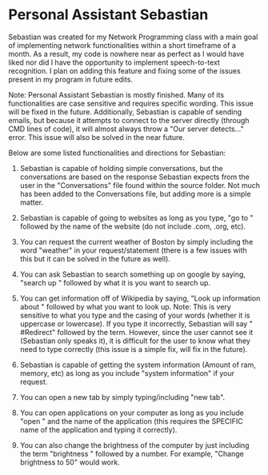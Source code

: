 # Personal Assistant Sebastian
Sebastian was created for my Network Programming class with a main goal of implementing network functionalities within a short timeframe of a month. As a result, my code is nowhere near as perfect as I would have liked nor did I have the opportunity to implement speech-to-text recognition. I plan on adding this feature and fixing some of the issues present in my program in future edits.

 Note: Personal Assistant Sebastian is mostly finished. Many of its functionalities are case sensitive and requires specific wording. This issue will be fixed in the future. Additionally, Sebastian is capable of sending emails, but because it attempts to connect to the server directly (through CMD lines of code), it will almost always throw a "Our server detects..." error. This issue will also be solved in the near future.
 
 Below are some listed functionalities and directions for Sebastian:
 
1. Sebastian is capable of holding simple conversations, but the conversations are based on the response Sebastian expects from the user in the "Conversations" file found within the source folder. Not much has been added to the Conversations file, but adding more is a simple matter.

2. Sebastian is capable of going to websites as long as you type, "go to " followed by the name of the website (do not include .com, .org, etc).

3. You can request the current weather of Boston by simply including the word "weather" in your request/statement (there is a few issues with this but it can be solved in the future as well).

4. You can ask Sebastian to search something up on google by saying, "search up " followed by what it is you want to search up.

5. You can get information off of Wikipedia by saying, "Look up information about " followed by what you want to look up. Note: This is very sensitive to what you type and the casing of your words (whether it is uppercase or lowercase). If you type it incorrectly, Sebastian will say " #Redirect" followed by the term. However, since the user cannot see it (Sebastian only speaks it), it is difficult for the user to know what they need to type correctly (this issue is a simple fix, will fix in the future).

6. Sebastian is capable of getting the system information (Amount of ram, memory, etc) as long as you include "system information" if your request.

7. You can open a new tab by simply typing/including "new tab".

8. You can open applications on your computer as long as you include "open " and the name of the application (this requires the SPECIFIC name of the application and typing it correctly).

9. You can also change the brightness of the computer by just including the term "brightness " followed by a number. For example, "Change brightness to 50" would work.
